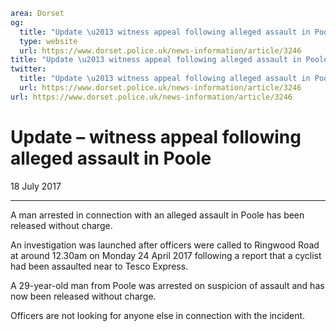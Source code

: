 ```yaml
area: Dorset
og:
  title: "Update \u2013 witness appeal following alleged assault in Poole"
  type: website
  url: https://www.dorset.police.uk/news-information/article/3246
title: "Update \u2013 witness appeal following alleged assault in Poole |"
twitter:
  title: "Update \u2013 witness appeal following alleged assault in Poole"
  url: https://www.dorset.police.uk/news-information/article/3246
url: https://www.dorset.police.uk/news-information/article/3246
```

# Update – witness appeal following alleged assault in Poole

18 July 2017

* * *

A man arrested in connection with an alleged assault in Poole has been released without charge.

An investigation was launched after officers were called to Ringwood Road at around 12.30am on Monday 24 April 2017 following a report that a cyclist had been assaulted near to Tesco Express.

A 29-year-old man from Poole was arrested on suspicion of assault and has now been released without charge.

Officers are not looking for anyone else in connection with the incident.
